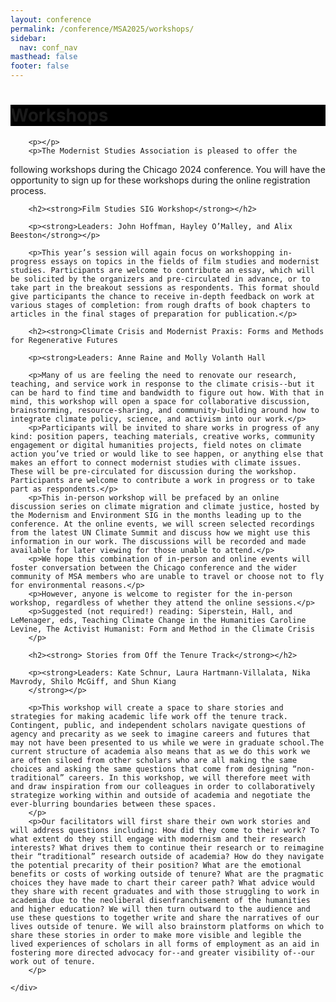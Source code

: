 ```yaml
---
layout: conference
permalink: /conference/MSA2025/workshops/
sidebar:
  nav: conf_nav
masthead: false
footer: false
---
```


<div class="page__hero--overlay"
style="background-color: #000; background-image: linear-gradient(rgba(0, 0, 0, 0.5), rgba(0, 0, 0, 0.5)), url(/msa/conference/MSA2025/assets/subway_2022.jpeg);">
	<div class="wrapper">
	  <h1 id="page-title" class="page__title" itemprop="headline">       
		  Workshops       
	  </h1> 
	</div>
</div>

<body>
    <div class="post">
        
    	<p></p>
    	<p>The Modernist Studies Association is pleased to offer the
following workshops during the Chicago 2024 conference. You will have the
opportunity to sign up for these workshops during the online registration
process. </p>
        <p></p>
        
    	<h2><strong>Film Studies SIG Workshop</strong></h2>
    
        <p><strong>Leaders: John Hoffman, Hayley O’Malley, and Alix Beeston</strong></p>
        
        <p>This year’s session will again focus on workshopping in-progress essays on topics in the fields of film studies and modernist studies. Participants are welcome to contribute an essay, which will be solicited by the organizers and pre-circulated in advance, or to take part in the breakout sessions as respondents. This format should give participants the chance to receive in-depth feedback on work at various stages of completion: from rough drafts of book chapters to articles in the final stages of preparation for publication.</p>

    	<h2><strong>Climate Crisis and Modernist Praxis: Forms and Methods for Regenerative Futures
</strong></h2>
    
        <p><strong>Leaders: Anne Raine and Molly Volanth Hall
</strong></p>
        
        <p>Many of us are feeling the need to renovate our research, teaching, and service work in response to the climate crisis--but it can be hard to find time and bandwidth to figure out how. With that in mind, this workshop will open a space for collaborative discussion, brainstorming, resource-sharing, and community-building around how to integrate climate policy, science, and activism into our work.</p>		
		<p>Participants will be invited to share works in progress of any kind: position papers, teaching materials, creative works, community engagement or digital humanities projects, field notes on climate action you’ve tried or would like to see happen, or anything else that makes an effort to connect modernist studies with climate issues. These will be pre-circulated for discussion during the workshop. Participants are welcome to contribute a work in progress or to take part as respondents.</p>		
		<p>This in-person workshop will be prefaced by an online discussion series on climate migration and climate justice, hosted by the Modernism and Environment SIG in the months leading up to the conference. At the online events, we will screen selected recordings from the latest UN Climate Summit and discuss how we might use this information in our work. The discussions will be recorded and made available for later viewing for those unable to attend.</p>		
		<p>We hope this combination of in-person and online events will foster conversation between the Chicago conference and the wider community of MSA members who are unable to travel or choose not to fly for environmental reasons.</p>		
		<p>However, anyone is welcome to register for the in-person workshop, regardless of whether they attend the online sessions.</p>		
		<p>Suggested (not required!) reading: Siperstein, Hall, and LeMenager, eds, Teaching Climate Change in the Humanities Caroline Levine, The Activist Humanist: Form and Method in the Climate Crisis
		</p>
 
		<h2><strong> Stories from Off the Tenure Track</strong></h2>
    
        <p><strong>Leaders: Kate Schnur, Laura Hartmann-Villalata, Nika Mavrody, Shilo McGiff, and Shun Kiang
		</strong></p>
        
        <p>This workshop will create a space to share stories and strategies for making academic life work off the tenure track. Contingent, public, and independent scholars navigate questions of agency and precarity as we seek to imagine careers and futures that may not have been presented to us while we were in graduate school.The current structure of academia also means that as we do this work we are often siloed from other scholars who are all making the same choices and asking the same questions that come from designing “non-traditional” careers. In this workshop, we will therefore meet with and draw inspiration from our colleagues in order to collaboratively strategize working within and outside of academia and negotiate the ever-blurring boundaries between these spaces.
		</p>
		<p>Our facilitators will first share their own work stories and will address questions including: How did they come to their work? To what extent do they still engage with modernism and their research interests? What drives them to continue their research or to reimagine their “traditional” research outside of academia? How do they navigate the potential precarity of their position? What are the emotional benefits or costs of working outside of tenure? What are the pragmatic choices they have made to chart their career path? What advice would they share with recent graduates and with those struggling to work in academia due to the neoliberal disenfranchisement of the humanities and higher education? We will then turn outward to the audience and use these questions to together write and share the narratives of our lives outside of tenure. We will also brainstorm platforms on which to share these stories in order to make more visible and legible the lived experiences of scholars in all forms of employment as an aid in fostering more directed advocacy for--and greater visibility of--our work out of tenure.
		</p>      
		
    </div>


</body>